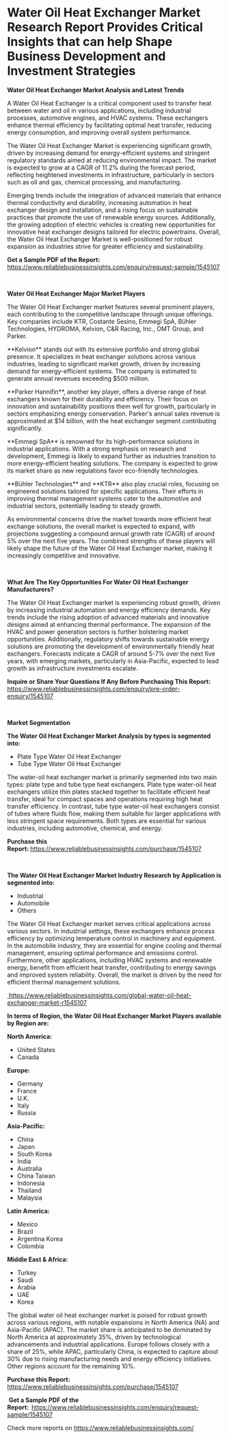 <p><h1>Water Oil Heat Exchanger Market Research Report Provides Critical Insights that can help Shape Business Development and Investment Strategies</h1></p><p><strong>Water Oil Heat Exchanger Market Analysis and Latest Trends</strong></p>
<p><p>A Water Oil Heat Exchanger is a critical component used to transfer heat between water and oil in various applications, including industrial processes, automotive engines, and HVAC systems. These exchangers enhance thermal efficiency by facilitating optimal heat transfer, reducing energy consumption, and improving overall system performance.</p><p>The Water Oil Heat Exchanger Market is experiencing significant growth, driven by increasing demand for energy-efficient systems and stringent regulatory standards aimed at reducing environmental impact. The market is expected to grow at a CAGR of 11.2% during the forecast period, reflecting heightened investments in infrastructure, particularly in sectors such as oil and gas, chemical processing, and manufacturing. </p><p>Emerging trends include the integration of advanced materials that enhance thermal conductivity and durability, increasing automation in heat exchanger design and installation, and a rising focus on sustainable practices that promote the use of renewable energy sources. Additionally, the growing adoption of electric vehicles is creating new opportunities for innovative heat exchanger designs tailored for electric powertrains. Overall, the Water Oil Heat Exchanger Market is well-positioned for robust expansion as industries strive for greater efficiency and sustainability.</p></p>
<p><strong>Get a Sample PDF of the Report:&nbsp;</strong> <a href="https://www.reliablebusinessinsights.com/enquiry/request-sample/1545107?utm_campaign=2318&utm_medium=2&utm_source=Github&utm_content=ia&utm_term=08042025&utm_id=water-oil-heat-exchanger">https://www.reliablebusinessinsights.com/enquiry/request-sample/1545107</a></p>
<p>&nbsp;</p>
<p><strong>Water Oil Heat Exchanger Major Market Players</strong></p>
<p><p>The Water Oil Heat Exchanger market features several prominent players, each contributing to the competitive landscape through unique offerings. Key companies include KTR, Costante Sesino, Emmegi SpA, Bühler Technologies, HYDROMA, Kelvion, C&R Racing, Inc., OMT Group, and Parker.</p><p>**Kelvion** stands out with its extensive portfolio and strong global presence. It specializes in heat exchanger solutions across various industries, leading to significant market growth, driven by increasing demand for energy-efficient systems. The company is estimated to generate annual revenues exceeding $500 million.</p><p>**Parker Hannifin**, another key player, offers a diverse range of heat exchangers known for their durability and efficiency. Their focus on innovation and sustainability positions them well for growth, particularly in sectors emphasizing energy conservation. Parker's annual sales revenue is approximated at $14 billion, with the heat exchanger segment contributing significantly.</p><p>**Emmegi SpA** is renowned for its high-performance solutions in industrial applications. With a strong emphasis on research and development, Emmegi is likely to expand further as industries transition to more energy-efficient heating solutions. The company is expected to grow its market share as new regulations favor eco-friendly technologies.</p><p>**Bühler Technologies** and **KTR** also play crucial roles, focusing on engineered solutions tailored for specific applications. Their efforts in improving thermal management systems cater to the automotive and industrial sectors, potentially leading to steady growth.</p><p>As environmental concerns drive the market towards more efficient heat exchange solutions, the overall market is expected to expand, with projections suggesting a compound annual growth rate (CAGR) of around 5% over the next five years. The combined strengths of these players will likely shape the future of the Water Oil Heat Exchanger market, making it increasingly competitive and innovative.</p></p>
<p>&nbsp;</p>
<p><strong>What Are The Key Opportunities For Water Oil Heat Exchanger Manufacturers?</strong></p>
<p><p>The Water Oil Heat Exchanger market is experiencing robust growth, driven by increasing industrial automation and energy efficiency demands. Key trends include the rising adoption of advanced materials and innovative designs aimed at enhancing thermal performance. The expansion of the HVAC and power generation sectors is further bolstering market opportunities. Additionally, regulatory shifts towards sustainable energy solutions are promoting the development of environmentally friendly heat exchangers. Forecasts indicate a CAGR of around 5-7% over the next five years, with emerging markets, particularly in Asia-Pacific, expected to lead growth as infrastructure investments escalate.</p></p>
<p><strong>Inquire or Share Your Questions If Any Before Purchasing This Report:</strong> <a href="https://www.reliablebusinessinsights.com/enquiry/pre-order-enquiry/1545107?utm_campaign=2318&utm_medium=2&utm_source=Github&utm_content=ia&utm_term=08042025&utm_id=water-oil-heat-exchanger">https://www.reliablebusinessinsights.com/enquiry/pre-order-enquiry/1545107</a></p>
<p>&nbsp;</p>
<p><strong>Market Segmentation</strong></p>
<p><strong>The Water Oil Heat Exchanger Market Analysis by types is segmented into:</strong></p>
<p><ul><li>Plate Type Water Oil Heat Exchanger</li><li>Tube Type Water Oil Heat Exchanger</li></ul></p>
<p><p>The water-oil heat exchanger market is primarily segmented into two main types: plate type and tube type heat exchangers. Plate type water-oil heat exchangers utilize thin plates stacked together to facilitate efficient heat transfer, ideal for compact spaces and operations requiring high heat transfer efficiency. In contrast, tube type water-oil heat exchangers consist of tubes where fluids flow, making them suitable for larger applications with less stringent space requirements. Both types are essential for various industries, including automotive, chemical, and energy.</p></p>
<p><strong>Purchase this Report:&nbsp;</strong><a href="https://www.reliablebusinessinsights.com/purchase/1545107?utm_campaign=2318&utm_medium=2&utm_source=Github&utm_content=ia&utm_term=08042025&utm_id=water-oil-heat-exchanger">https://www.reliablebusinessinsights.com/purchase/1545107</a></p>
<p>&nbsp;</p>
<p><strong>The Water Oil Heat Exchanger Market Industry Research by Application is segmented into:</strong></p>
<p><ul><li>Industrial</li><li>Automobile</li><li>Others</li></ul></p>
<p><p>The Water Oil Heat Exchanger market serves critical applications across various sectors. In industrial settings, these exchangers enhance process efficiency by optimizing temperature control in machinery and equipment. In the automobile industry, they are essential for engine cooling and thermal management, ensuring optimal performance and emissions control. Furthermore, other applications, including HVAC systems and renewable energy, benefit from efficient heat transfer, contributing to energy savings and improved system reliability. Overall, the market is driven by the need for efficient thermal management solutions.</p></p>
<p><a href="https://www.reliablebusinessinsights.com/global-water-oil-heat-exchanger-market-r1545107?utm_campaign=2318&utm_medium=2&utm_source=Github&utm_content=ia&utm_term=08042025&utm_id=water-oil-heat-exchanger">&nbsp;https://www.reliablebusinessinsights.com/global-water-oil-heat-exchanger-market-r1545107</a></p>
<p><strong>In terms of Region, the Water Oil Heat Exchanger Market Players available by Region are:</strong></p>
<p>
    <p> <strong> North America: </strong>
        <ul>
            <li>United States</li>
            <li>Canada</li>
        </ul>
        </p> 
    <p> <strong> Europe: </strong>
        <ul>
            <li>Germany</li>
            <li>France</li>
            <li>U.K.</li>
            <li>Italy</li>
            <li>Russia</li>
        </ul>
        </p> 
    <p> <strong> Asia-Pacific: </strong>
        <ul>
            <li>China</li>
            <li>Japan</li>
            <li>South Korea</li>
            <li>India</li>
            <li>Australia</li>
            <li>China Taiwan</li>
            <li>Indonesia</li>
            <li>Thailand</li>
            <li>Malaysia</li>
        </ul>
        </p> 
    <p> <strong> Latin America: </strong>
        <ul>
            <li>Mexico</li>
            <li>Brazil</li>
            <li>Argentina Korea</li>
            <li>Colombia</li>
        </ul>
        </p> 
    <p> <strong> Middle East & Africa: </strong>
        <ul>
            <li>Turkey</li>
            <li>Saudi</li>
            <li>Arabia</li>
            <li>UAE</li>
            <li>Korea</li>
        </ul>
    </p>
    </p>
<p><p>The global water oil heat exchanger market is poised for robust growth across various regions, with notable expansions in North America (NA) and Asia-Pacific (APAC). The market share is anticipated to be dominated by North America at approximately 35%, driven by technological advancements and industrial applications. Europe follows closely with a share of 25%, while APAC, particularly China, is expected to capture about 30% due to rising manufacturing needs and energy efficiency initiatives. Other regions account for the remaining 10%.</p></p>
<p><strong>Purchase this Report: </strong><a href="https://www.reliablebusinessinsights.com/purchase/1545107?utm_campaign=2318&utm_medium=2&utm_source=Github&utm_content=ia&utm_term=08042025&utm_id=water-oil-heat-exchanger">https://www.reliablebusinessinsights.com/purchase/1545107</a></p>
<p>&nbsp;<strong>Get a Sample PDF of the Report:&nbsp;&nbsp;</strong><a href="https://www.reliablebusinessinsights.com/enquiry/request-sample/1545107?utm_campaign=2318&utm_medium=2&utm_source=Github&utm_content=ia&utm_term=08042025&utm_id=water-oil-heat-exchanger">https://www.reliablebusinessinsights.com/enquiry/request-sample/1545107</a></p>
<p><strong></strong></p>
<p>Check more reports on <a href="https://www.reliablebusinessinsights.com/?utm_campaign=2318&utm_medium=2&utm_source=Github&utm_content=ia&utm_term=08042025&utm_id=water-oil-heat-exchanger">https://www.reliablebusinessinsights.com/</a></p>